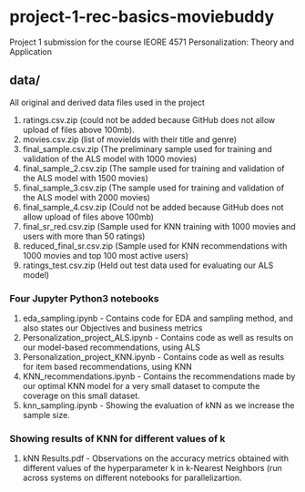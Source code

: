 # project-1-rec-basics-moviebuddy
Project 1 submission for the course IEORE 4571 Personalization: Theory and Application

## data/
All original and derived data files used in the project


1. ratings.csv.zip (could not be added because GitHub does not allow upload of files above 100mb).
2. movies.csv.zip (list of movieIds with their title and genre)
3. final_sample.csv.zip (The preliminary sample used for training and validation of the ALS model with 1000 movies)
5. final_sample_2.csv.zip (The sample used for training and validation of the ALS model with 1500 movies)
6. final_sample_3.csv.zip (The sample used for training and validation of the ALS model with 2000 movies)
7. final_sample_4.csv.zip (Could not be added because GitHub does not allow upload of files above 100mb)
7. final_sr_red.csv.zip (Sample used for KNN training with 1000 movies and users with more than 50 ratings)
8. reduced_final_sr.csv.zip (Sample used for KNN recommendations with 1000 movies and top 100 most active users)
9. ratings_test.csv.zip (Held out test data used for evaluating our ALS model)

### Four Jupyter Python3 notebooks
1. eda_sampling.ipynb - Contains code for EDA and sampling method, and also states our Objectives and business metrics
2. Personalization_project_ALS.ipynb - Contains code as well as results on our model-based recommendations, using ALS
3. Personalization_project_KNN.ipynb - Contains code as well as results for item based recommendations, using KNN
4. KNN_recommendations.ipynb - Contains the recommendations made by our optimal KNN model for a very small dataset to compute the coverage on this small dataset.
5. knn_sampling.ipynb - Showing the evaluation of kNN as we increase the sample size.

### Showing results of KNN for different values of k
1. kNN Results.pdf - Observations on the accuracy metrics obtained with different values of the hyperparameter k in k-Nearest Neighbors (run across systems on different notebooks for parallelizartion.

